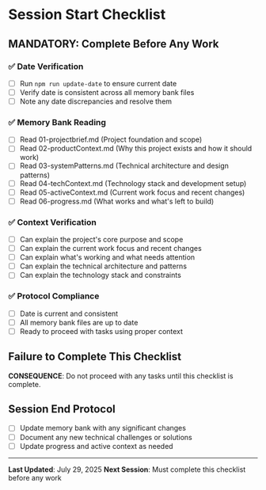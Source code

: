 # Session Start Checklist

## MANDATORY: Complete Before Any Work

### ✅ Date Verification
- [ ] Run `npm run update-date` to ensure current date
- [ ] Verify date is consistent across all memory bank files
- [ ] Note any date discrepancies and resolve them

### ✅ Memory Bank Reading
- [ ] Read 01-projectbrief.md (Project foundation and scope)
- [ ] Read 02-productContext.md (Why this project exists and how it should work)
- [ ] Read 03-systemPatterns.md (Technical architecture and design patterns)
- [ ] Read 04-techContext.md (Technology stack and development setup)
- [ ] Read 05-activeContext.md (Current work focus and recent changes)
- [ ] Read 06-progress.md (What works and what's left to build)

### ✅ Context Verification
- [ ] Can explain the project's core purpose and scope
- [ ] Can explain the current work focus and recent changes
- [ ] Can explain what's working and what needs attention
- [ ] Can explain the technical architecture and patterns
- [ ] Can explain the technology stack and constraints

### ✅ Protocol Compliance
- [ ] Date is current and consistent
- [ ] All memory bank files are up to date
- [ ] Ready to proceed with tasks using proper context

## Failure to Complete This Checklist
**CONSEQUENCE**: Do not proceed with any tasks until this checklist is complete.

## Session End Protocol
- [ ] Update memory bank with any significant changes
- [ ] Document any new technical challenges or solutions
- [ ] Update progress and active context as needed

---

**Last Updated**: July 29, 2025
**Next Session**: Must complete this checklist before any work 